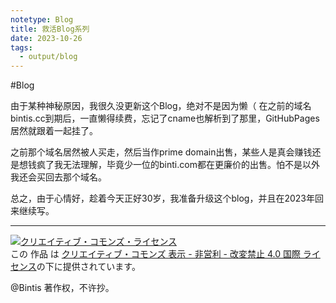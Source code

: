 ```yaml
---
notetype: Blog
title: 救活Blog系列
date: 2023-10-26
tags:
  - output/blog
---
```

#Blog


  由于某种神秘原因，我很久没更新这个Blog，绝对不是因为懒（
在之前的域名bintis.cc到期后，一直懒得续费，忘记了cname也解析到了那里，GitHubPages居然就跟着一起挂了。

  之前那个域名居然被人买走，然后当作prime domain出售，某些人是真会赚钱还是想钱疯了我无法理解，毕竟少一位的binti.com都在更廉价的出售。怕不是以外我还会买回去那个域名。

  总之，由于心情好，趁着今天正好30岁，我准备升级这个blog，并且在2023年回来继续写。



***

<a rel="license" href="http://creativecommons.org/licenses/by-nc-nd/4.0/"><img alt="クリエイティブ・コモンズ・ライセンス" style="border-width:0" src="https://i.creativecommons.org/l/by-nc-nd/4.0/88x31.png" /></a><br />この 作品 は <a rel="license" href="http://creativecommons.org/licenses/by-nc-nd/4.0/">クリエイティブ・コモンズ 表示 - 非営利 - 改変禁止 4.0 国際 ライセンス</a>の下に提供されています。

@Bintis 著作权，不许抄。
